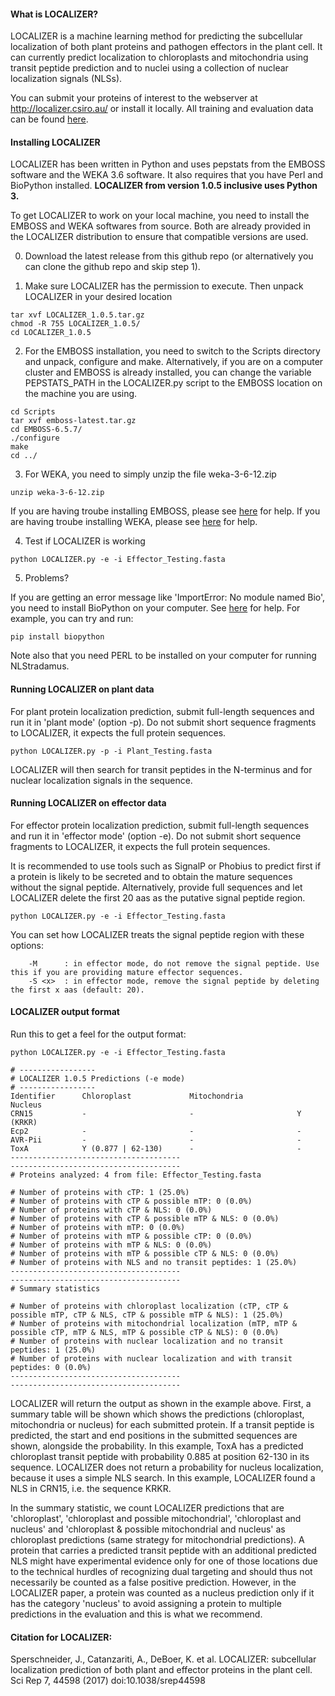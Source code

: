 #### What is LOCALIZER?

LOCALIZER is a machine learning method for predicting the subcellular localization of both plant proteins and pathogen effectors in the plant cell. It can currently predict localization to chloroplasts and mitochondria using transit peptide prediction and to nuclei using a collection of nuclear localization signals (NLSs). 
 
You can submit your proteins of interest to the webserver at http://localizer.csiro.au/ or install it locally.
All training and evaluation data can be found [here](http://localizer.csiro.au/data.html).

#### Installing LOCALIZER
LOCALIZER has been written in Python and uses pepstats from the EMBOSS software and the WEKA 3.6 software. It also requires that you have Perl and BioPython installed. **LOCALIZER from version 1.0.5 inclusive uses Python 3.** 

To get LOCALIZER to work on your local machine, you need to install the EMBOSS and WEKA softwares from source. Both are already provided in the LOCALIZER distribution to ensure that compatible versions are used. 

0. Download the latest release from this github repo (or alternatively you can clone the github repo and skip step 1).

1. Make sure LOCALIZER has the permission to execute. Then unpack LOCALIZER in your desired location
```
tar xvf LOCALIZER_1.0.5.tar.gz
chmod -R 755 LOCALIZER_1.0.5/
cd LOCALIZER_1.0.5
```

2. For the EMBOSS installation, you need to switch to the Scripts directory and unpack, configure and make. Alternatively, if you are on a computer cluster and EMBOSS is already installed, you can change the variable PEPSTATS_PATH in the LOCALIZER.py script to the EMBOSS location on the machine you are using.
```
cd Scripts
tar xvf emboss-latest.tar.gz
cd EMBOSS-6.5.7/
./configure
make
cd ../ 
```

3. For WEKA, you need to simply unzip the file weka-3-6-12.zip
```
unzip weka-3-6-12.zip
```
If you are having troube installing EMBOSS, please see [here](http://emboss.sourceforge.net/download/) for help.
If you are having troube installing WEKA, please see [here](https://www.cs.waikato.ac.nz/~ml/weka/index.html) for help. 

4. Test if LOCALIZER is working
```
python LOCALIZER.py -e -i Effector_Testing.fasta
```

5. Problems?

If you are getting an error message like 'ImportError: No module named Bio', you need to install BioPython on your computer. See [here](https://biopython.org/wiki/Download) for help. For example, you can try and run:
```
pip install biopython
```

Note also that you need PERL to be installed on your computer for running NLStradamus. 

#### Running LOCALIZER on plant data
For plant protein localization prediction, submit full-length sequences and run it in 'plant mode' (option -p). Do not submit short sequence fragments to LOCALIZER, it expects the full protein sequences. 

```
python LOCALIZER.py -p -i Plant_Testing.fasta
```

LOCALIZER will then search for transit peptides in the N-terminus and for nuclear localization signals in the sequence. 

#### Running LOCALIZER on effector data
For effector protein localization prediction, submit full-length sequences and run it in 'effector mode' (option -e). Do not submit short sequence fragments to LOCALIZER, it expects the full protein sequences. 

It is recommended to use tools such as SignalP or Phobius	to predict first if a protein is likely to be secreted and to obtain the mature sequences without the signal peptide. Alternatively, provide full sequences and let LOCALIZER delete the first 20 aas as the putative signal peptide region.

```
python LOCALIZER.py -e -i Effector_Testing.fasta
```

You can set how LOCALIZER treats the signal peptide region with these options:
```
    -M      : in effector mode, do not remove the signal peptide. Use this if you are providing mature effector sequences.
    -S <x>  : in effector mode, remove the signal peptide by deleting the first x aas (default: 20).
```

#### LOCALIZER output format
Run this to get a feel for the output format:
```
python LOCALIZER.py -e -i Effector_Testing.fasta

# -----------------
# LOCALIZER 1.0.5 Predictions (-e mode)
# -----------------
Identifier      Chloroplast             Mitochondria            Nucleus
CRN15           -                       -                       Y (KRKR)
Ecp2            -                       -                       -
AVR-Pii         -                       -                       -
ToxA            Y (0.877 | 62-130)      -                       -
--------------------------------------
--------------------------------------
# Proteins analyzed: 4 from file: Effector_Testing.fasta

# Number of proteins with cTP: 1 (25.0%)
# Number of proteins with cTP & possible mTP: 0 (0.0%)
# Number of proteins with cTP & NLS: 0 (0.0%)
# Number of proteins with cTP & possible mTP & NLS: 0 (0.0%)
# Number of proteins with mTP: 0 (0.0%)
# Number of proteins with mTP & possible cTP: 0 (0.0%)
# Number of proteins with mTP & NLS: 0 (0.0%)
# Number of proteins with mTP & possible cTP & NLS: 0 (0.0%)
# Number of proteins with NLS and no transit peptides: 1 (25.0%)
--------------------------------------
--------------------------------------
# Summary statistics

# Number of proteins with chloroplast localization (cTP, cTP & possible mTP, cTP & NLS, cTP & possible mTP & NLS): 1 (25.0%)
# Number of proteins with mitochondrial localization (mTP, mTP & possible cTP, mTP & NLS, mTP & possible cTP & NLS): 0 (0.0%)
# Number of proteins with nuclear localization and no transit peptides: 1 (25.0%)
# Number of proteins with nuclear localization and with transit peptides: 0 (0.0%)
--------------------------------------
--------------------------------------

```
LOCALIZER will return the output as shown in the example above. First, a summary table will be shown which shows the predictions (chloroplast, mitochondria or nucleus) for each submitted protein. If a transit peptide is predicted, the start and end positions in the submitted sequences are shown, alongside the probability. In this example, ToxA has a predicted chloroplast transit peptide with probability 0.885 at position 62-130 in its sequence. LOCALIZER does not return a probability for nucleus localization, because it uses a simple NLS search. In this example, LOCALIZER found a NLS in CRN15, i.e. the sequence KRKR.

In the summary statistic, we count LOCALIZER predictions that are 'chloroplast', 'chloroplast and possible mitochondrial', 'chloroplast and nucleus' and 'chloroplast & possible mitochondrial and nucleus' as chloroplast predictions (same strategy for mitochondrial predictions). A protein that carries a predicted transit peptide with an additional predicted NLS might have experimental evidence only for one of those locations due to the technical hurdles of recognizing dual targeting and should thus not necessarily be counted as a false positive prediction. However, in the LOCALIZER paper, a protein was counted as a nucleus prediction only if it has the category 'nucleus' to avoid assigning a protein to multiple predictions in the evaluation and this is what we recommend. 

#### Citation for LOCALIZER:

Sperschneider, J., Catanzariti, A., DeBoer, K. et al. LOCALIZER: subcellular localization prediction of both plant and effector proteins in the plant cell. Sci Rep 7, 44598 (2017) doi:10.1038/srep44598
